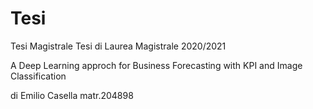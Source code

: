 # Tesi
Tesi Magistrale
Tesi di Laurea Magistrale 2020/2021 


A Deep Learning approch for Business Forecasting with KPI and Image Classification

di Emilio Casella matr.204898
